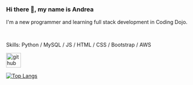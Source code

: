 ### Hi there 👋, my name is Andrea


I'm a new programmer and learning full stack development in Coding Dojo.

<br/>

Skills: Python / MySQL / JS / HTML / CSS / Bootstrap / AWS







[<img src='https://cdn.jsdelivr.net/npm/simple-icons@3.0.1/icons/github.svg' alt='github' height='40'>](https://github.com/andreachou)  

[![Top Langs](https://github-readme-stats.vercel.app/api/top-langs/?username=andreachou)](https://github.com/anuraghazra/github-readme-stats)

